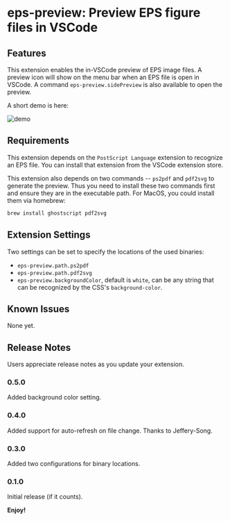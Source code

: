 # eps-preview: Preview EPS figure files in VSCode

## Features

This extension enables the in-VSCode preview of EPS image files.
A preview icon will show on the menu bar when an EPS file is open in VSCode.
A command `eps-preview.sidePreview` is also available to open the preview.

A short demo is here:

![demo](demo/eps-preview-demo.gif)

## Requirements

This extension depends on the `PostScript Language` extension to recognize an EPS file.
You can install that extension from the VSCode extension store.

This extension also depends on two commands -- `ps2pdf` and `pdf2svg` to generate the preview.
Thus you need to install these two commands first and ensure they are in the executable path.
For MacOS, you could install them via homebrew:

```sh
brew install ghostscript pdf2svg
```

## Extension Settings

Two settings can be set to specify the locations of the used binaries:
- `eps-preview.path.ps2pdf`
- `eps-preview.path.pdf2svg`
- `eps-preview.backgroundColor`, default is `white`, can be any string that can be recognized by the CSS's `background-color`.

## Known Issues

None yet.

## Release Notes

Users appreciate release notes as you update your extension.

### 0.5.0

Added background color setting.

### 0.4.0

Added support for auto-refresh on file change. Thanks to Jeffery-Song.

### 0.3.0

Added two configurations for binary locations.

### 0.1.0

Initial release (if it counts).

**Enjoy!**

